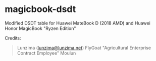 # magicbook-dsdt
Modified DSDT table for Huawei MateBook D (2018 AMD) and Huawei Honor MagicBook "Ryzen Edition"

Credits:
>Lunzima (lunzima@lunzima.net)
>FlyGoat
>"Agricultural Enterprise Contract Employee" Moulun

